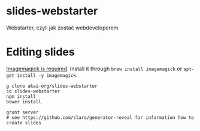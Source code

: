 slides-webstarter
=================

Webstarter, czyli jak zostać webdeveloperem


# Editing slides

[Imagemagick is required](https://github.com/excellenteasy/grunt-image-resize). Install it through `brew install imagemagick` or `apt-get install -y imagemagick`.

```
g clone akai-org/slides-webstarter
cd slides-webstarter
npm install
bower install

grunt server
# see https://github.com/slara/generator-reveal for information how to create slides
```
